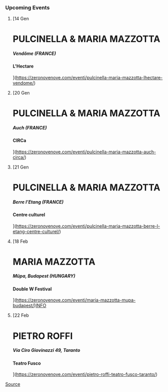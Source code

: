 ### Upcoming Events

1.  [14 Gen
    
    PULCINELLA & MARIA MAZZOTTA
    ===========================
    
    ##### Vendôme (FRANCE)
    
    #### L'Hectare
    
    ](https://zeronovenove.com/eventi/pulcinella-maria-mazzotta-lhectare-vendome/)
2.  [20 Gen
    
    PULCINELLA & MARIA MAZZOTTA
    ===========================
    
    ##### Auch (FRANCE)
    
    #### CIRCa
    
    ](https://zeronovenove.com/eventi/pulcinella-maria-mazzotta-auch-circa/)
3.  [21 Gen
    
    PULCINELLA & MARIA MAZZOTTA
    ===========================
    
    ##### Berre l’Etang (FRANCE)
    
    #### Centre culturel
    
    ](https://zeronovenove.com/eventi/pulcinella-maria-mazzotta-berre-l-etang-centre-culturel/)
4.  [18 Feb
    
    MARIA MAZZOTTA
    ==============
    
    ##### Müpa, Budapest (HUNGARY)
    
    #### Double W Festival
    
    ](https://zeronovenove.com/eventi/maria-mazzotta-mupa-budapest/)[INFO](https://www.mupa.hu/en/program/world-music-jazz-popular-music/ewiva-maria-mazzotta-2022-02-18_19-30-festival-theatre)
5.  [22 Feb
    
    PIETRO ROFFI
    ============
    
    ##### Via Ciro Giovinazzi 49, Taranto
    
    #### Teatro Fusco
    
    ](https://zeronovenove.com/eventi/pietro-roffi-teatro-fusco-taranto/)

[Source](https://zeronovenove.com/event-listing/)